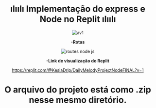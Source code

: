 

<div align="center">
<h1>  ılıılı Implementação do express e Node no Replit ılıılı  </h1>

![av1](https://github.com/KesiaRocha/DailyMelody/assets/124710521/3c9244be-b207-4a11-9004-987f8848b992)


**-Rotas**

![routes node js](https://github.com/KesiaRocha/DailyMelody/assets/124710521/2dcba4a2-5063-46fc-b6f5-820d4308fd09)


**-Link de visualização do Replit**

https://replit.com/@KesiaDrip/DailyMelodyProjectNodeFINAL?v=1

<h1> O arquivo do projeto está como .zip nesse mesmo diretório.</h1>

